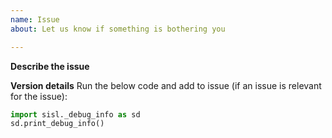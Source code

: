 ```yaml
---
name: Issue
about: Let us know if something is bothering you

---
```


**Describe the issue**

**Version details**
Run the below code and add to issue (if an issue is relevant for the issue):
```python
import sisl._debug_info as sd
sd.print_debug_info()
```
